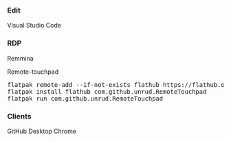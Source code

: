 ### Edit
Visual Studio Code

### RDP
Remmina

Remote-touchpad
<pre>
flatpak remote-add --if-not-exists flathub https://flathub.org/repo/flathub.flatpakrepo
flatpak install flathub com.github.unrud.RemoteTouchpad
flatpak run com.github.unrud.RemoteTouchpad
</pre>


### Clients
GitHub Desktop
Chrome
